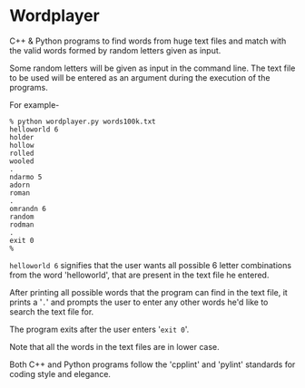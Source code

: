 # Wordplayer
C++ &amp; Python programs to find words from huge text files and match with the valid words formed by random letters given as input.

Some random letters will be given as input in the command line. The text file to be used will be entered as an argument during the execution of the programs.

For example-
```
% python wordplayer.py words100k.txt
helloworld 6
holder
hollow
rolled
wooled
.
ndarmo 5
adorn
roman
.
omrandn 6
random
rodman
.
exit 0
%
```
```helloworld 6``` signifies that the user wants all possible 6 letter combinations from the word 'helloworld', that are present in the text file he entered.

After printing all possible words that the program can find in the text file, it prints a '```.```' and prompts the user to enter any other words he'd like to search the text file for.

The program exits after the user enters '```exit 0```'.

Note that all the words in the text files are in lower case.

Both C++ and Python programs follow the 'cpplint' and 'pylint' standards for coding style and elegance.
